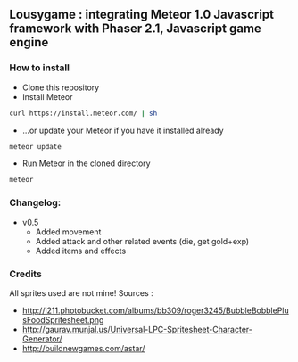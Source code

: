 ## Lousygame : integrating Meteor 1.0 Javascript framework with Phaser 2.1, Javascript game engine

### How to install
* Clone this repository
* Install Meteor
```bash
curl https://install.meteor.com/ | sh
```
* ...or update your Meteor if you have it installed already
```bash
meteor update
```
* Run Meteor in the cloned directory
```bash
meteor
```

### Changelog:
* v0.5
  * Added movement
  * Added attack and other related events (die, get gold+exp)
  * Added items and effects

### Credits
All sprites used are not mine! Sources :
* http://i211.photobucket.com/albums/bb309/roger3245/BubbleBobblePlusFoodSpritesheet.png
* http://gaurav.munjal.us/Universal-LPC-Spritesheet-Character-Generator/
* http://buildnewgames.com/astar/

